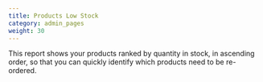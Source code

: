 ```yaml
---
title: Products Low Stock
category: admin_pages
weight: 30
---
```


This report shows your products ranked by quantity in stock, in ascending order, so that you can quickly identify which products need to be re-ordered. 


